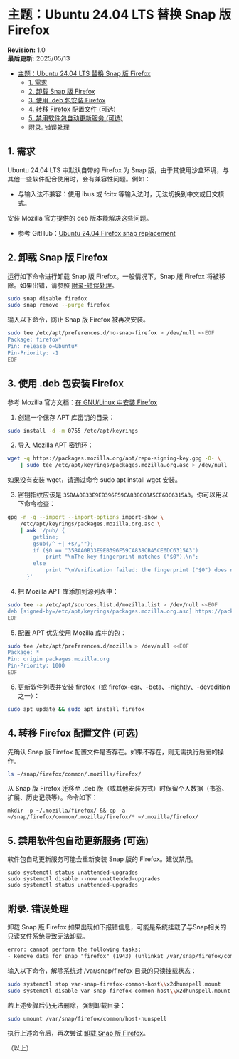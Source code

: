 # 主题：Ubuntu 24.04 LTS 替换 Snap 版 Firefox

**Revision:** 1.0  
**最后更新:** 2025/05/13

- [主题：Ubuntu 24.04 LTS 替换 Snap 版 Firefox](#主题ubuntu-2404-lts-替换-snap-版-firefox)
  - [1. 需求](#1-需求)
  - [2. 卸载 Snap 版 Firefox](#2-卸载-snap-版-firefox)
  - [3. 使用 .deb 包安装 Firefox](#3-使用-deb-包安装-firefox)
  - [4. 转移 Firefox 配置文件 (可选)](#4-转移-firefox-配置文件-可选)
  - [5. 禁用软件包自动更新服务 (可选)](#5-禁用软件包自动更新服务-可选)
  - [附录. 错误处理](#附录-错误处理)

## 1. 需求

Ubuntu 24.04 LTS 中默认自带的 Firefox 为 Snap 版，由于其使用沙盒环境，与其他一些软件配合使用时，会有兼容性问题。例如：
- 与输入法不兼容：使用 ibus 或 fcitx 等输入法时，无法切换到中文或日文模式。

安装 Mozilla 官方提供的 deb 版本能解决这些问题。
- 参考 GitHub：[Ubuntu 24.04 Firefox snap replacement](https://gist.github.com/jfeilbach/78d0ef94190fb07dee9ebfc34094702f)


## 2. 卸载 Snap 版 Firefox

运行如下命令进行卸载 Snap 版 Firefox。一般情况下，Snap 版 Firefox 将被移除。如果出错，请参照 [附录-错误处理](#附录-错误处理)。

```bash
sudo snap disable firefox
sudo snap remove --purge firefox
```

输入以下命令，防止 Snap 版 Firefox 被再次安装。

```bash
sudo tee /etc/apt/preferences.d/no-snap-firefox > /dev/null <<EOF
Package: firefox*
Pin: release o=Ubuntu*
Pin-Priority: -1
EOF
```

## 3. 使用 .deb 包安装 Firefox

参考 Mozilla 官方文档：[在 GNU/Linux 中安装 Firefox](https://support.mozilla.org/zh-CN/kb/install-firefox-linux)

1. 创建一个保存 APT 库密钥的目录：

```bash
sudo install -d -m 0755 /etc/apt/keyrings
```

2. 导入 Mozilla APT 密钥环： 

```bash
wget -q https://packages.mozilla.org/apt/repo-signing-key.gpg -O- \
    | sudo tee /etc/apt/keyrings/packages.mozilla.org.asc > /dev/null
```
如果没有安装 wget，请通过命令 sudo apt install wget 安装。 

3. 密钥指纹应该是 `35BAA0B33E9EB396F59CA838C0BA5CE6DC6315A3`。你可以用以下命令检查： 

```bash
gpg -n -q --import --import-options import-show \
    /etc/apt/keyrings/packages.mozilla.org.asc \
    | awk '/pub/ {
        getline; 
        gsub(/^ +| +$/,""); 
        if ($0 == "35BAA0B33E9EB396F59CA838CBA5CE6DC6315A3") 
            print "\nThe key fingerprint matches ("$0").\n"; 
        else 
            print "\nVerification failed: the fingerprint ("$0") does not match the expected one.\n"
      }'
```

4. 把 Mozilla APT 库添加到源列表中： 

```bash
sudo tee -a /etc/apt/sources.list.d/mozilla.list > /dev/null <<EOF
deb [signed-by=/etc/apt/keyrings/packages.mozilla.org.asc] https://packages.mozilla.org/apt mozilla main
EOF
```

5. 配置 APT 优先使用 Mozilla 库中的包： 

```bash
sudo tee /etc/apt/preferences.d/mozilla > /dev/null <<EOF
Package: *
Pin: origin packages.mozilla.org
Pin-Priority: 1000
EOF
```
6. 更新软件列表并安装 firefox（或 firefox-esr、-beta、-nightly、-devedition 之一）： 

```bash
sudo apt update && sudo apt install firefox
```

## 4. 转移 Firefox 配置文件 (可选)

先确认 Snap 版 Firefox 配置文件是否存在。如果不存在，则无需执行后面的操作。

```bash
ls ~/snap/firefox/common/.mozilla/firefox/
```

从 Snap 版 Firefox 迁移至 .deb 版（或其他安装方式）时保留个人数据（书签、扩展、历史记录等）。命令如下：

```
mkdir -p ~/.mozilla/firefox/ && cp -a ~/snap/firefox/common/.mozilla/firefox/* ~/.mozilla/firefox/
```

## 5. 禁用软件包自动更新服务 (可选)

软件包自动更新服务可能会重新安装 Snap 版的 Firefox。建议禁用。

```
sudo systemctl status unattended-upgrades
sudo systemctl disable --now unattended-upgrades
sudo systemctl status unattended-upgrades
```

## 附录. 错误处理

卸载 Snap 版 Firefox 如果出现如下报错信息，可能是系统挂载了与Snap相关的​​只读文件系统​​导致无法卸载。

```txt
error: cannot perform the following tasks:
- Remove data for snap "firefox" (1943) (unlinkat /var/snap/firefox/common/host-hunspell/en_ZA.dic: read-only file system)
```

输入以下命令，解除系统对 /var/snap/firefox 目录的只读挂载状态：

```bash
sudo systemctl stop var-snap-firefox-common-host\\x2dhunspell.mount
sudo systemctl disable var-snap-firefox-common-host\\x2dhunspell.mount
```

若上述步骤后仍无法删除，强制卸载目录：

```bash
sudo umount /var/snap/firefox/common/host-hunspell
```

执行上述命令后，再次尝试 [卸载 Snap 版 Firefox](#2-卸载-snap-版-firefox)。

（以上）
